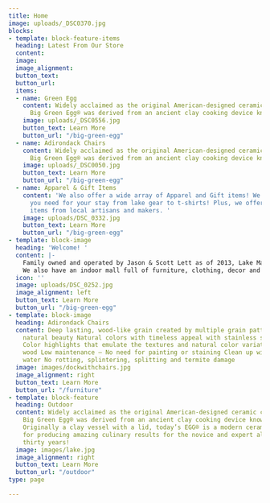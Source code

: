 ```yaml
---
title: Home
image: uploads/_DSC0370.jpg
blocks:
- template: block-feature-items
  heading: Latest From Our Store
  content: 
  image: 
  image_alignment: 
  button_text: 
  button_url: 
  items:
  - name: Green Egg
    content: Widely acclaimed as the original American-designed ceramic cooker, the
      Big Green Egg® was derived from an ancient clay cooking device known as a “kamado”.
    image: uploads/_DSC0556.jpg
    button_text: Learn More
    button_url: "/big-green-egg"
  - name: Adirondack Chairs
    content: Widely acclaimed as the original American-designed ceramic cooker, the
      Big Green Egg® was derived from an ancient clay cooking device known as a “kamado”.
    image: uploads/_DSC0050.jpg
    button_text: Learn More
    button_url: "/big-green-egg"
  - name: Apparel & Gift Items
    content: 'We also offer a wide array of Apparel and Gift items! We have everything
      you need for your stay from lake gear to t-shirts! Plus, we offer many unique
      items from local artisans and makers. '
    image: uploads/DSC_0332.jpg
    button_text: Learn More
    button_url: "/big-green-egg"
- template: block-image
  heading: 'Welcome! '
  content: |-
    Family owned and operated by Jason & Scott Lett as of 2013, Lake Martin Mini Mall is conveniently located on Hwy 63, just north of Eclectic, AL.  Although we are located in the Lake Martin area, we can ship anywhere in the U.S.  We offer a wide selection of concrete pottery; including water fountains, statuary, planters, and more! Feel free to browse through our online selections, but if you don't see what you are looking for, just give us a call! We would love to hear from you!
    We also have an indoor mall full of furniture, clothing, decor and more….as well as being home to the Big Green Egg! Stop by and pay us a visit.  We’d love to meet you!
  icon: ''
  image: uploads/DSC_0252.jpg
  image_alignment: left
  button_text: Learn More
  button_url: "/big-green-egg"
- template: block-image
  heading: Adirondack Chairs
  content: Deep lasting, wood-like grain created by multiple grain patterns for authentic
    natural beauty Natural colors with timeless appeal with stainless steel hardware
    Color highlights that emulate the textures and natural color variations of real
    wood Low maintenance – No need for painting or staining Clean up with soap and
    water No rotting, splintering, splitting and termite damage
  image: images/dockwithchairs.jpg
  image_alignment: right
  button_text: Learn More
  button_url: "/furniture"
- template: block-feature
  heading: Outdoor
  content: Widely acclaimed as the original American-designed ceramic cooker, the
    Big Green Egg® was derived from an ancient clay cooking device known as a “kamado”.
    Originally a clay vessel with a lid, today’s EGG® is a modern ceramic marvel known
    for producing amazing culinary results for the novice and expert alike for over
    thirty years!
  image: images/lake.jpg
  image_alignment: right
  button_text: Learn More
  button_url: "/outdoor"
type: page

---
```

